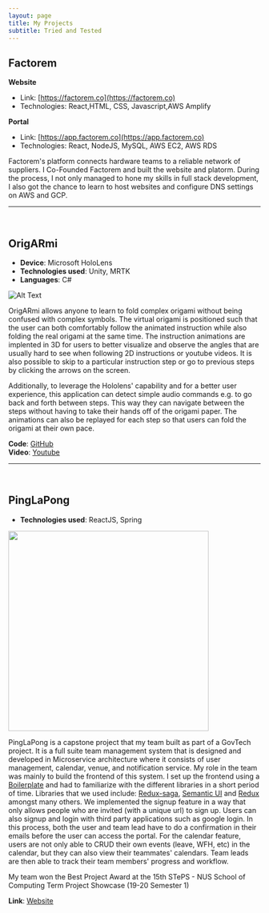 ```yaml
---
layout: page
title: My Projects
subtitle: Tried and Tested
---
```


## Factorem
**Website**
- Link: [https://factorem.co](https://factorem.co)
- Technologies: React,HTML, CSS, Javascript,AWS Amplify

**Portal**
- Link: [https://app.factorem.co](https://app.factorem.co)
- Technologies: React, NodeJS, MySQL, AWS EC2, AWS RDS

Factorem's platform connects hardware teams to a reliable network of suppliers. I Co-Founded Factorem and built the website and platorm. During the process, I not only managed to hone my skills in full stack development, I also got the chance to learn to host websites and configure DNS settings on AWS and GCP.

---
&nbsp;

## OrigARmi
- **Device**: Microsoft HoloLens
- **Technologies used**: Unity, MRTK
- **Languages**: C#

![Alt Text](https://i.imgur.com/6FaTZzf.gif)

OrigARmi allows anyone to learn to fold complex origami without being confused with complex symbols. The virtual origami is positioned such that the user can both comfortably follow the animated instruction while also folding the real origami at the same time. The instruction animations are implented in 3D for users to better visualize and observe the angles that are usually hard to see when following 2D instructions or youtube videos. It is also possible to skip to a particular instruction step or go to previous steps by clicking the arrows on the screen.

Additionally, to leverage the Hololens' capability and for a better user experience, this application can detect simple audio commands e.g. to go back and forth between steps. This way they can navigate between the steps without having to take their hands off of the origami paper. The animations can also be replayed for each step so that users can fold the origami at their own pace.


**Code**: [GitHub](https://github.com/CS4240-team/Origami.git)  
**Video**: [Youtube](https://www.youtube.com/watch?v=jsjlMVgSkG0&feature=youtu.be)

---
&nbsp;

## PingLaPong
- **Technologies used**: ReactJS, Spring

<img src="https://i.imgur.com/RpZ5Rdb.png" width="400">

PingLaPong is a capstone project that my team built as part of a GovTech project. It is a full suite team management system that is designed and developed in Microservice architecture where it consists of user management, calendar, venue, and notification service. My role in the team was mainly to build the frontend of this system. I set up the frontend using a [Boilerplate](https://github.com/react-boilerplate/react-boilerplate) and had to familiarize with the different libraries in a short period of time. Libraries that we used include: [Redux-saga](https://redux-saga.js.org), [Semantic UI](https://react.semantic-ui.com) and [Redux](https://redux.js.org) amongst many others. We implemented the signup feature in a way that only allows people who are invited (with a unique url) to sign up. Users can also signup and login with third party applications such as google login. In this process, both the user and team lead have to do a confirmation in their emails before the user can access the portal. For the calendar feature, users are not only able to CRUD their own events (leave, WFH, etc) in the calendar, but they can also view their teammates' calendars. Team leads are then able to track their team members' progress and workflow.

My team won the Best Project Award at the 15th STePS - NUS School of Computing Term Project Showcase (19-20 Semester 1)

**Link**: [Website](http://pinglapong-b.cpfb.gds-gov.tech/login)  
